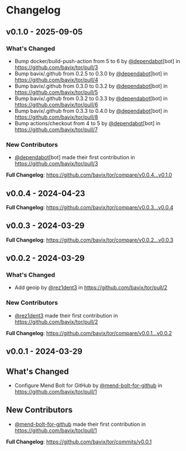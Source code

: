 # Changelog

## v0.1.0 - 2025-09-05

### What's Changed

* Bump docker/build-push-action from 5 to 6 by [@dependabot](https://github.com/dependabot)[bot] in https://github.com/bavix/tor/pull/3
* Bump bavix/.github from 0.2.5 to 0.3.0 by [@dependabot](https://github.com/dependabot)[bot] in https://github.com/bavix/tor/pull/4
* Bump bavix/.github from 0.3.0 to 0.3.2 by [@dependabot](https://github.com/dependabot)[bot] in https://github.com/bavix/tor/pull/5
* Bump bavix/.github from 0.3.2 to 0.3.3 by [@dependabot](https://github.com/dependabot)[bot] in https://github.com/bavix/tor/pull/6
* Bump bavix/.github from 0.3.3 to 0.4.0 by [@dependabot](https://github.com/dependabot)[bot] in https://github.com/bavix/tor/pull/8
* Bump actions/checkout from 4 to 5 by [@dependabot](https://github.com/dependabot)[bot] in https://github.com/bavix/tor/pull/7

### New Contributors

* [@dependabot](https://github.com/dependabot)[bot] made their first contribution in https://github.com/bavix/tor/pull/3

**Full Changelog**: https://github.com/bavix/tor/compare/v0.0.4...v0.1.0

## v0.0.4 - 2024-04-23

**Full Changelog**: https://github.com/bavix/tor/compare/v0.0.3...v0.0.4

## v0.0.3 - 2024-03-29

**Full Changelog**: https://github.com/bavix/tor/compare/v0.0.2...v0.0.3

## v0.0.2 - 2024-03-29

### What's Changed

* Add geoip by [@rez1dent3](https://github.com/rez1dent3) in https://github.com/bavix/tor/pull/2

### New Contributors

* [@rez1dent3](https://github.com/rez1dent3) made their first contribution in https://github.com/bavix/tor/pull/2

**Full Changelog**: https://github.com/bavix/tor/compare/v0.0.1...v0.0.2

## v0.0.1 - 2024-03-29

## What's Changed

* Configure Mend Bolt for GitHub by [@mend-bolt-for-github](https://github.com/mend-bolt-for-github) in https://github.com/bavix/tor/pull/1

## New Contributors

* [@mend-bolt-for-github](https://github.com/mend-bolt-for-github) made their first contribution in https://github.com/bavix/tor/pull/1

**Full Changelog**: https://github.com/bavix/tor/commits/v0.0.1
